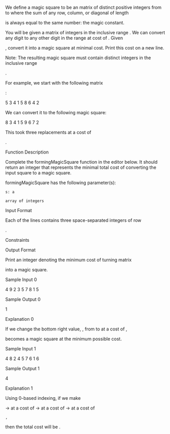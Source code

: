 We define a magic square to be an matrix of distinct positive integers from to where the sum of any row, column, or diagonal of length

is always equal to the same number: the magic constant.

You will be given a
matrix of integers in the inclusive range . We can convert any digit to any other digit in the range at cost of . Given

, convert it into a magic square at minimal cost. Print this cost on a new line.

Note: The resulting magic square must contain distinct integers in the inclusive range

.

For example, we start with the following matrix

:

5 3 4
1 5 8
6 4 2

We can convert it to the following magic square:

8 3 4
1 5 9
6 7 2

This took three replacements at a cost of

.

Function Description

Complete the formingMagicSquare function in the editor below. It should return an integer that represents the minimal total cost of converting the input square to a magic square.

formingMagicSquare has the following parameter(s):

    s: a 

    array of integers

Input Format

Each of the lines contains three space-separated integers of row

.

Constraints

Output Format

Print an integer denoting the minimum cost of turning matrix

into a magic square.

Sample Input 0

4 9 2
3 5 7
8 1 5

Sample Output 0

1

Explanation 0

If we change the bottom right value,
, from to at a cost of ,

becomes a magic square at the minimum possible cost.

Sample Input 1

4 8 2
4 5 7
6 1 6

Sample Output 1

4

Explanation 1

Using 0-based indexing, if we make

-> at a cost of -> at a cost of -> at a cost of

    ,

then the total cost will be
. 